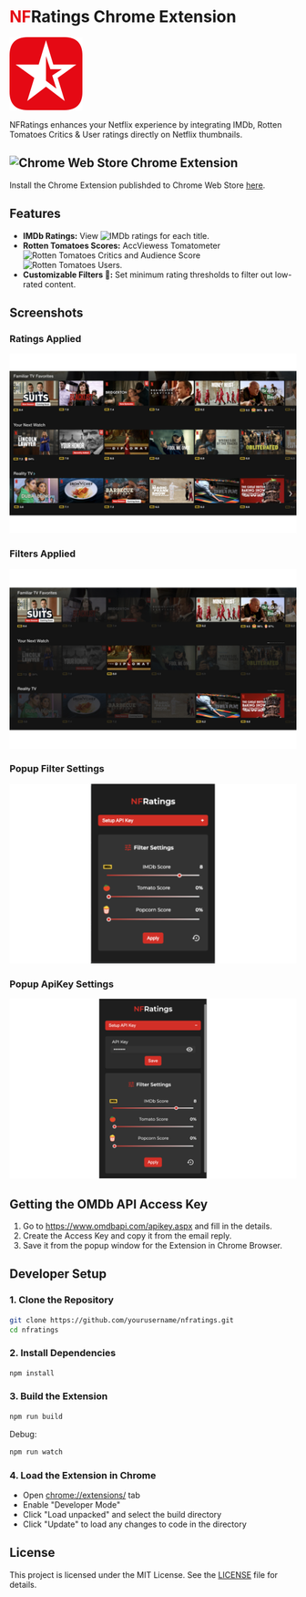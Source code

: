 # <span style="color:#e50914">NF</span>Ratings Chrome Extension

![NFRatings Logo](public/icons/icon_128.png)

NFRatings enhances your Netflix experience by integrating IMDb, Rotten Tomatoes Critics & User ratings directly on Netflix thumbnails.

## <img src="https://upload.wikimedia.org/wikipedia/commons/0/0c/Google_Chrome_Web_Store_icon_2022.svg" alt="Chrome Web Store" width="20px"> Chrome Extension

Install the Chrome Extension publishded to Chrome Web Store [here]().

## Features

- **IMDb Ratings:** View <img src="https://upload.wikimedia.org/wikipedia/commons/6/69/IMDB_Logo_2016.svg" alt="IMDb" width="30px"/> ratings for each title.
- **Rotten Tomatoes Scores:** AccViewess Tomatometer <img src="https://upload.wikimedia.org/wikipedia/commons/5/5b/Rotten_Tomatoes.svg" alt="Rotten Tomatoes Critics" width="20px"> and Audience Score <img src="https://upload.wikimedia.org/wikipedia/commons/d/da/Rotten_Tomatoes_positive_audience.svg" alt="Rotten Tomatoes Users" width="18px">.
- **Customizable Filters &#xe429;:** Set minimum rating thresholds to filter out low-rated content.

## Screenshots

### Ratings Applied

![Ratings](./public/screenshots/Ratings_1280x800.png)

### Filters Applied

![Filters](./public/screenshots/Filtered_1280x800.png)

### Popup Filter Settings

![PopupFilter](./public/screenshots/Popup_Filtered_1280x800.png)

### Popup ApiKey Settings

![PopupApiKey](./public/screenshots/Popup_ApiKey_1280x800.png)

## Getting the OMDb API Access Key

1. Go to https://www.omdbapi.com/apikey.aspx and fill in the details.
2. Create the Access Key and copy it from the email reply.
3. Save it from the popup window for the Extension in Chrome Browser.

## Developer Setup

### 1. Clone the Repository

```sh
git clone https://github.com/yourusername/nfratings.git
cd nfratings
```

### 2. Install Dependencies

```sh
npm install
```

### 3. Build the Extension

```sh
npm run build
```

Debug:
```sh
npm run watch
```

### 4. Load the Extension in Chrome

- Open [chrome://extensions/](chrome://extensions/) tab
- Enable "Developer Mode"
- Click "Load unpacked" and select the build directory
- Click "Update" to load any changes to code in the directory

## License

This project is licensed under the MIT License. See the [LICENSE](./LICENSE) file for details.
